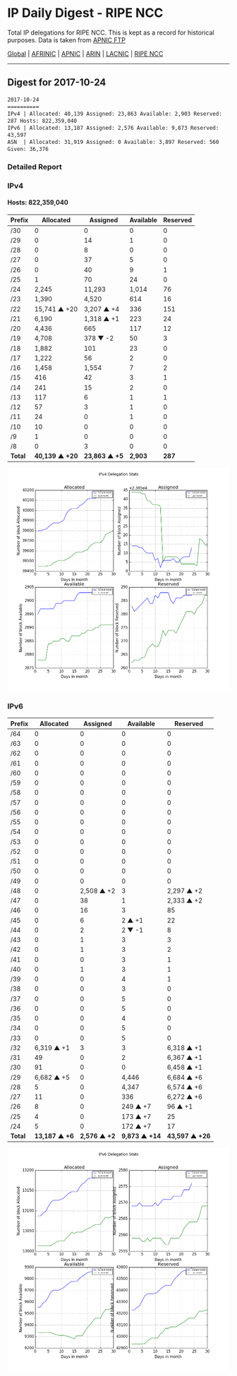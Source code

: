 # IP Daily Digest - RIPE NCC

Total IP delegations for RIPE NCC. This is kept as a record for historical purposes. Data is taken from [APNIC FTP](https://ftp.apnic.net/)

[Global](https://github.com/csmets/IP-Daily-Digest) | [AFRINIC](https://github.com/csmets/IP-Daily-Digest/tree/master/archives/AFRINIC) | [APNIC](https://github.com/csmets/IP-Daily-Digest/tree/master/archives/APNIC) | [ARIN](https://github.com/csmets/IP-Daily-Digest/tree/master/archives/ARIN) | [LACNIC](https://github.com/csmets/IP-Daily-Digest/tree/master/archives/LACNIC) | [RIPE NCC](https://github.com/csmets/IP-Daily-Digest/tree/master/archives/RIPE_NCC)

---

## Digest for 2017-10-24
```
2017-10-24
==========
IPv4 | Allocated: 40,139 Assigned: 23,863 Available: 2,903 Reserved: 287 Hosts: 822,359,040
IPv6 | Allocated: 13,187 Assigned: 2,576 Available: 9,873 Reserved: 43,597
ASN  | Allocated: 31,919 Assigned: 0 Available: 3,897 Reserved: 560 Given: 36,376
```

### Detailed Report

### IPv4

#### Hosts: **822,359,040**

| Prefix | Allocated | Assigned | Available | Reserved |
| ----- | ----- | ----- | ----- | ----- |
| /30 | 0 | 0 | 0 | 0 |
| /29 | 0 | 14 | 1 | 0 |
| /28 | 0 | 8 | 0 | 0 |
| /27 | 0 | 37 | 5 | 0 |
| /26 | 0 | 40 | 9 | 1 |
| /25 | 1 | 70 | 24 | 0 |
| /24 | 2,245 | 11,293 | 1,014 | 76 |
| /23 | 1,390 | 4,520 | 614 | 16 |
| /22 | 15,741 ▲ +20 | 3,207 ▲ +4 | 336 | 151 |
| /21 | 6,190 | 1,318 ▲ +1 | 223 | 24 |
| /20 | 4,436 | 665 | 117 | 12 |
| /19 | 4,708 | 378 ▼ -2 | 50 | 3 |
| /18 | 1,882 | 101 | 23 | 0 |
| /17 | 1,222 | 56 | 2 | 0 |
| /16 | 1,458 | 1,554 | 7 | 2 |
| /15 | 416 | 42 | 3 | 1 |
| /14 | 241 | 15 | 2 | 0 |
| /13 | 117 | 6 | 1 | 1 |
| /12 | 57 | 3 | 1 | 0 |
| /11 | 24 | 0 | 1 | 0 |
| /10 | 10 | 0 | 0 | 0 |
| /9 | 1 | 0 | 0 | 0 |
| /8 | 0 | 3 | 0 | 0 |
| **Total** | **40,139 ▲ +20** | **23,863 ▲ +5** | **2,903** | **287** |

![ipv4-stats](ipv4-figure.png)

### IPv6

| Prefix | Allocated | Assigned | Available | Reserved |
| ----- | ----- | ----- | ----- | ----- |
| /64 | 0 | 0 | 0 | 0 |
| /63 | 0 | 0 | 0 | 0 |
| /62 | 0 | 0 | 0 | 0 |
| /61 | 0 | 0 | 0 | 0 |
| /60 | 0 | 0 | 0 | 0 |
| /59 | 0 | 0 | 0 | 0 |
| /58 | 0 | 0 | 0 | 0 |
| /57 | 0 | 0 | 0 | 0 |
| /56 | 0 | 0 | 0 | 0 |
| /55 | 0 | 0 | 0 | 0 |
| /54 | 0 | 0 | 0 | 0 |
| /53 | 0 | 0 | 0 | 0 |
| /52 | 0 | 0 | 0 | 0 |
| /51 | 0 | 0 | 0 | 0 |
| /50 | 0 | 0 | 0 | 0 |
| /49 | 0 | 0 | 0 | 0 |
| /48 | 0 | 2,508 ▲ +2 | 3 | 2,297 ▲ +2 |
| /47 | 0 | 38 | 1 | 2,333 ▲ +2 |
| /46 | 0 | 16 | 3 | 85 |
| /45 | 0 | 6 | 2 ▲ +1 | 22 |
| /44 | 0 | 2 | 2 ▼ -1 | 8 |
| /43 | 0 | 1 | 3 | 3 |
| /42 | 0 | 1 | 3 | 2 |
| /41 | 0 | 0 | 3 | 1 |
| /40 | 0 | 1 | 3 | 1 |
| /39 | 0 | 0 | 4 | 1 |
| /38 | 0 | 0 | 3 | 0 |
| /37 | 0 | 0 | 5 | 0 |
| /36 | 0 | 0 | 5 | 0 |
| /35 | 0 | 0 | 4 | 0 |
| /34 | 0 | 0 | 5 | 0 |
| /33 | 0 | 0 | 5 | 0 |
| /32 | 6,319 ▲ +1 | 3 | 3 | 6,318 ▲ +1 |
| /31 | 49 | 0 | 2 | 6,367 ▲ +1 |
| /30 | 91 | 0 | 0 | 6,458 ▲ +1 |
| /29 | 6,682 ▲ +5 | 0 | 4,446 | 6,684 ▲ +6 |
| /28 | 5 | 0 | 4,347 | 6,574 ▲ +6 |
| /27 | 11 | 0 | 336 | 6,272 ▲ +6 |
| /26 | 8 | 0 | 249 ▲ +7 | 96 ▲ +1 |
| /25 | 4 | 0 | 173 ▲ +7 | 25 |
| /24 | 5 | 0 | 172 ▲ +7 | 17 |
| **Total** | **13,187 ▲ +6** | **2,576 ▲ +2** | **9,873 ▲ +14** | **43,597 ▲ +26** |

![ipv6-stats](ipv6-figure.png)